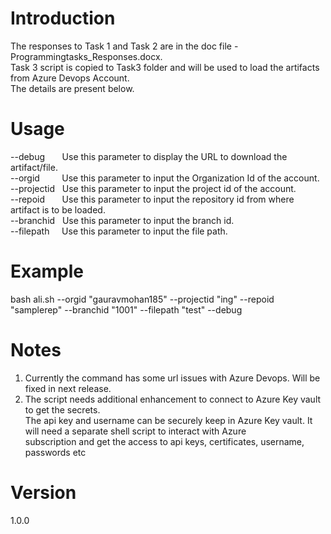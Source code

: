 # Introduction
The responses to Task 1 and Task 2 are in the doc file - Programmingtasks_Responses.docx.  
Task 3 script is copied to Task3 folder and will be used to load the artifacts from Azure Devops Account.  
The details are present below.

# Usage
--debug      &nbsp;&nbsp;&nbsp;&nbsp;&nbsp; Use this parameter to display the URL to download the artifact/file.  
--orgid      &nbsp;&nbsp;&nbsp;&nbsp;&nbsp;&nbsp;&nbsp;&nbsp;Use this parameter to input the Organization Id of the account.  
--projectid  &nbsp;&nbsp;Use this parameter to input the project id of the account.  
--repoid     &nbsp;&nbsp;&nbsp;&nbsp;&nbsp;&nbsp;Use this parameter to input the repository id from where artifact is to be loaded.  
--branchid   &nbsp;&nbsp;Use this parameter to input the branch id.  
--filepath   &nbsp;&nbsp;&nbsp;&nbsp;Use this parameter to input the file path.  

# Example  
bash ali.sh --orgid "gauravmohan185" --projectid "ing" --repoid "samplerep" --branchid "1001" --filepath "test" --debug  

# Notes
1) Currently the command has some url issues with Azure Devops. Will be fixed in next release.  
2) The script needs additional enhancement to connect to Azure Key vault to get the secrets.  
  The api key and username can be securely keep in Azure Key vault. It will need a separate shell script to interact with Azure    
  subscription and get the access to api keys, certificates, username, passwords etc

# Version
1.0.0

